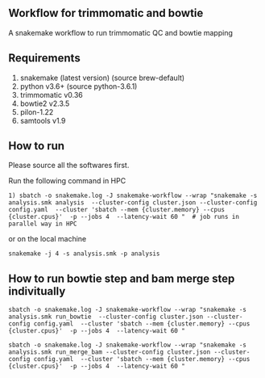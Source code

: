 ## Workflow for trimmomatic and bowtie
A snakemake workflow to run trimmomatic QC and bowtie mapping

## Requirements

1) snakemake (latest version) (source brew-default)
2) python v3.6+ (source python-3.6.1)
3) trimmomatic v0.36
4) bowtie2 v2.3.5
5) pilon-1.22
6) samtools v1.9

## How to run

Please source all the softwares first.

Run the following command in HPC
```
1) sbatch -o snakemake.log -J snakemake-workflow --wrap "snakemake -s analysis.smk analysis  --cluster-config cluster.json --cluster-config config.yaml  --cluster 'sbatch --mem {cluster.memory} --cpus {cluster.cpus}'  -p --jobs 4  --latency-wait 60 "  # job runs in parallel way in HPC
```

or on the local machine

```
snakemake -j 4 -s analysis.smk -p analysis
```

## How to run bowtie step and bam merge step indivitually

```
sbatch -o snakemake.log -J snakemake-workflow --wrap "snakemake -s analysis.smk run_bowtie  --cluster-config cluster.json --cluster-config config.yaml  --cluster 'sbatch --mem {cluster.memory} --cpus {cluster.cpus}'  -p --jobs 4  --latency-wait 60 " 

sbatch -o snakemake.log -J snakemake-workflow --wrap "snakemake -s analysis.smk run_merge_bam --cluster-config cluster.json --cluster-config config.yaml  --cluster 'sbatch --mem {cluster.memory} --cpus {cluster.cpus}'  -p --jobs 4  --latency-wait 60 " 
```
